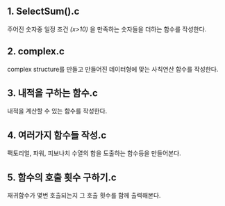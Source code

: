 ## 1. SelectSum().c

주어진 숫자중 일정 조건 *(x>10)* 을 만족하는 숫자들을 더하는 함수를 작성한다.

## 2. complex.c

complex structure를 만들고 만들어진 데이터형에 맞는 사칙연산 함수를 작성한다.

## 3. 내적을 구하는 함수.c

내적을 계산할 수 있는 함수를 작성한다.

## 4. 여러가지 함수들 작성.c

팩토리얼, 파워, 피보나치 수열의 합을 도출하는 함수등을 만들어본다.

## 5. 함수의 호출 횟수 구하기.c

재귀함수가 몇번 호출되는지 그 호출 횟수를 함께 출력해본다.
